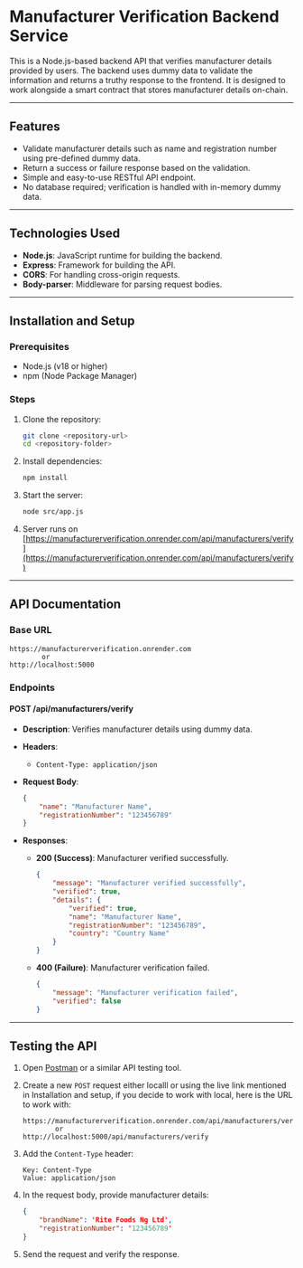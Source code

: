 # **Manufacturer Verification Backend Service**

This is a Node.js-based backend API that verifies manufacturer details provided by users. The backend uses dummy data to validate the information and returns a truthy response to the frontend. It is designed to work alongside a smart contract that stores manufacturer details on-chain.

----------

## **Features**

-   Validate manufacturer details such as name and registration number using pre-defined dummy data.
-   Return a success or failure response based on the validation.
-   Simple and easy-to-use RESTful API endpoint.
-   No database required; verification is handled with in-memory dummy data.

----------

## **Technologies Used**

-   **Node.js**: JavaScript runtime for building the backend.
-   **Express**: Framework for building the API.
-   **CORS**: For handling cross-origin requests.
-   **Body-parser**: Middleware for parsing request bodies.

----------

## **Installation and Setup**

### **Prerequisites**

-   Node.js (v18 or higher)
-   npm (Node Package Manager)

### **Steps**

1.  Clone the repository:
    
    ```bash
    git clone <repository-url>
    cd <repository-folder>
    
    ```
    
2.  Install dependencies:
    
    ```bash
    npm install
    ```
    
3.  Start the server:
    
    ```bash
    node src/app.js 
    ```
    
4.  Server runs on [https://manufacturerverification.onrender.com/api/manufacturers/verify](https://manufacturerverification.onrender.com/api/manufacturers/verify)
    

----------

## **API Documentation**

### **Base URL**

```
https://manufacturerverification.onrender.com
		or
http://localhost:5000

```

### **Endpoints**

#### **POST /api/manufacturers/verify**

-   **Description**: Verifies manufacturer details using dummy data.
-   **Headers**:
    -   `Content-Type: application/json`
-   **Request Body**:
    
    ```json
    {
        "name": "Manufacturer Name",
        "registrationNumber": "123456789"
    }
    
    ```
    
-   **Responses**:
    -   **200 (Success)**: Manufacturer verified successfully.
        
        ```json
        {
            "message": "Manufacturer verified successfully",
            "verified": true,
            "details": {
                "verified": true,
                "name": "Manufacturer Name",
                "registrationNumber": "123456789",
                "country": "Country Name"
            }
        }
        
        ```
        
    -   **400 (Failure)**: Manufacturer verification failed.
        
        ```json
        {
            "message": "Manufacturer verification failed",
            "verified": false
        }
        
        ```
        

----------

## **Testing the API**

1.  Open [Postman](https://www.postman.com/downloads/) or a similar API testing tool.
2.  Create a new `POST` request either localll or using the live link mentioned in Installation and setup, if you decide to work with local, here is the URL to work with:
    
    ```
    https://manufacturerverification.onrender.com/api/manufacturers/verify
            or
    http://localhost:5000/api/manufacturers/verify
    ```
    
3.  Add the `Content-Type` header:
    
    ```
    Key: Content-Type
    Value: application/json
    
    ```
    
4.  In the request body, provide manufacturer details:
    
    ```json
    {
        "brandName": 'Rite Foods Ng Ltd',
        "registrationNumber": '123456789'
    }
    ```
    
5.  Send the request and verify the response.
